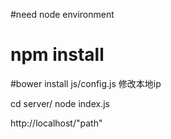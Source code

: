 #need node environment
# npm install
#bower install
js/config.js 修改本地ip

cd server/
node index.js

http://localhost/"path"
